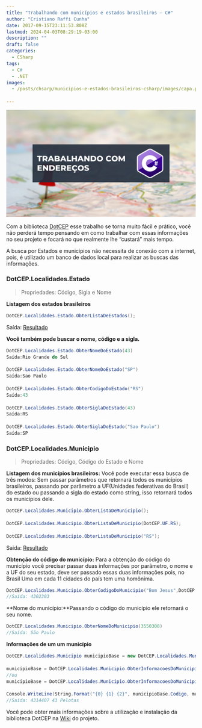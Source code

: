 ```yaml
---
title: "Trabalhando com municípios e estados brasileiros — C#"
author: "Cristiano Raffi Cunha"
date: 2017-09-15T23:11:53.808Z
lastmod: 2024-04-03T08:29:19-03:00
description: ""
draft: false
categories:
  - CSharp
tags:
  - C#
  - .NET
images:
  - /posts/chsarp/municipios-e-estados-brasileiros-csharp/images/capa.png

---
```


![](./images/capa.png)

Com a biblioteca [DotCEP](https://www.nuget.org/packages/DotCEP/) esse trabalho se torna muito fácil e prático, você não perderá tempo pensando em como trabalhar com essas informações no seu projeto e focará no que realmente lhe “custará” mais tempo.

A busca por Estados e municípios não necessita de conexão com a internet, pois, é utilizado um banco de dados local para realizar as buscas das informações.

### DotCEP.Localidades.Estado

> Propriedades: Código, Sigla e Nome

**Listagem dos estados brasileiros**

```csharp
DotCEP.Localidades.Estado.ObterListaDeEstados();
```

Saída: [Resultado](https://gist.github.com/CristianoRC/f48212320d461f2030b8faa004ef26e1)

**Você também pode buscar o nome, código e a sigla.**

```csharp
DotCEP.Localidades.Estado.ObterNomeDoEstado(43)
Saída:Rio Grande do Sul

DotCEP.Localidades.Estado.ObterNomeDoEstado("SP")
Saída:Sao Paulo

DotCEP.Localidades.Estado.ObterCodigoDoEstado("RS")
Saída:43

DotCEP.Localidades.Estado.ObterSiglaDoEstado(43)
Saída:RS

DotCEP.Localidades.Estado.ObterSiglaDoEstado("Sao Paulo")
Saída:SP
```

### DotCEP.Localidades.Municipio

> Propriedades: Código, Código do Estado e Nome

**Listagem dos municípios brasileiros:** Você pode executar essa busca de três modos: Sem passar parâmetros que retornará todos os municípios brasileiros, passando por parâmetro a UF(Unidades federativas do Brasil) do estado ou passando a sigla do estado como string, isso retornará todos os municípios dele.

```csharp
DotCEP.Localidades.Municipio.ObterListaDeMunicipio();

DotCEP.Localidades.Municipio.ObterListaDeMunicipio(DotCEP.UF.RS);

DotCEP.Localidades.Municipio.ObterListaDeMunicipio("RS");
```

Saida: [Resultado](https://gist.github.com/CristianoRC/092b8b3610d628dba95675260298a042)

**Obtenção do código do município:** Para a obtenção do código do município você precisar passar duas informações por parâmetro, o nome e a UF do seu estado, deve ser passado essas duas informações pois, no Brasil Uma em cada 11 cidades do país tem uma homônima.

```csharp
DotCEP.Localidades.Municipio.ObterCodigoDoMunicipio("Bom Jesus",DotCEP.UF.PI)
//Saída: 4302303
```

**Nome do município:**Passando o código do município ele retornará o seu nome.

```csharp
DotCEP.Localidades.Municipio.ObterNomeDoMunicipio(3550308)
//Saída: São Paulo
```

**Informações de um um município**

```csharp
DotCEP.Localidades.Municipio municipioBase = new DotCEP.Localidades.Municipio();

municipioBase = DotCEP.Localidades.Municipio.ObterInformacoesDoMunicipio(4314407);
//ou
municipioBase = DotCEP.Localidades.Municipio.ObterInformacoesDoMunicipio("Pelotas",DotCEP.UF.RS);

Console.WriteLine(String.Format("{0} {1} {2}", municipioBase.Codigo, municipioBase.CodigoEstado, municipioBase.Nome));
//Saída: 4314407 43 Pelotas

```

Você pode obter mais informações sobre a utilização e instalação da biblioteca DotCEP na [Wiki](https://github.com/CristianoRC/DotCEP/wiki) do projeto.